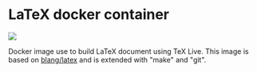 # LaTeX docker container
[![](https://badge.imagelayers.io/guusk/docker-latex:latest.svg)](https://imagelayers.io/?images=guusk/docker-latex:latest 'Get your own badge on imagelayers.io')

Docker image use to build LaTeX document using TeX Live.
This image is based on [blang/latex](https://hub.docker.com/r/blang/latex/) and is extended with "make" and "git".
